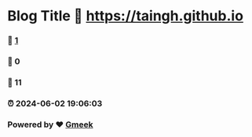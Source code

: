 # Blog Title :link: https://taingh.github.io 
### :page_facing_up: [1](https://taingh.github.io/tag.html) 
### :speech_balloon: 0 
### :hibiscus: 11 
### :alarm_clock: 2024-06-02 19:06:03 
### Powered by :heart: [Gmeek](https://github.com/Meekdai/Gmeek)
